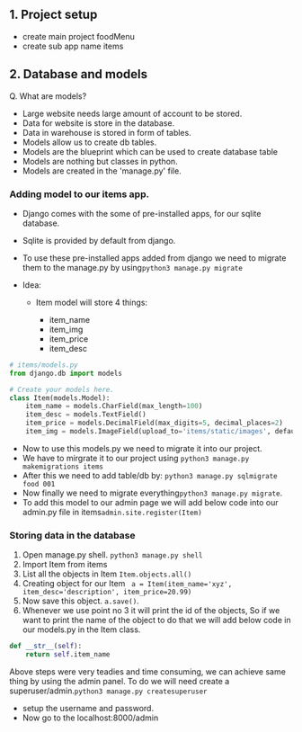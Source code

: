 ## 1. Project setup
- create main project foodMenu
- create sub app name items

## 2. Database and models
Q. What are models?
- Large website needs large amount of account to be stored.
- Data for website is store in the database.
- Data in warehouse is stored in form of tables.
- Models allow us to create db tables.
- Models are the blueprint which can be used to create database table
- Models are nothing but classes in python.
- Models are created in the 'manage.py' file.

### Adding model to our items app.
- Django comes with the some of pre-installed apps, for our sqlite database.
- Sqlite is provided by default from django.
- To use these pre-installed apps added from django we need to migrate them to the manage.py by using``` python3 manage.py migrate ```

- Idea:
    
    - Item model will store 4 things:

        - item_name
        - item_img
        - item_price
        - item_desc

```py 
# items/models.py
from django.db import models

# Create your models here.
class Item(models.Model):
    item_name = models.CharField(max_length=100)
    item_desc = models.TextField()
    item_price = models.DecimalField(max_digits=5, decimal_places=2)
    item_img = models.ImageField(upload_to='items/static/images', default='items/static/images/default.jpg')
```
- Now to use this models.py we need to migrate it into our project.
- We have to mirgrate it to our project using ```python3 manage.py makemigrations items```
- After this we need to add table/db by: ```python3 manage.py sqlmigrate food 001```
- Now finally we need to migrate everything```python3 manage.py migrate```.
- To add this model to our admin page we will add below code into our admin.py file in items```admin.site.register(Item)```

### Storing data in the database
1. Open manage.py shell. ```python3 manage.py shell```
2. Import Item from items
3. List all the objects in Item ```Item.objects.all()```
4. Creating object for our Item ``` a = Item(item_name='xyz', item_desc='description', item_price=20.99)```
5. Now save this object. ```a.save()```.
6. Whenever we use point no 3 it will print the id of the objects, So if we want to print the name of the object to do that we will add below code in our models.py in the Item class.
``` py
def __str__(self):
    return self.item_name
```
Above steps were very teadies and time consuming, we can achieve same thing by using the admin panel.
To do we will need create a superuser/admin.``` python3 manage.py createsuperuser ```

- setup the username and password.
- Now go to the localhost:8000/admin
